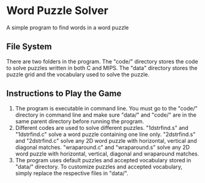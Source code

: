 # Word Puzzle Solver
A simple program to find words in a word puzzle

## File System
There are two folders in the program. The "code/" directory stores the code to solve puzzles written in both C and MIPS. The "data" directory stores the puzzle grid and the vocabulary used to solve the puzzle.

## Instructions to Play the Game
1. The program is executable in command line. You must go to the "code/" directory in command line and make sure "data/" and "code/" are in the same parent directory before running the program.
2. Different codes are used to solve different puzzles. "1dstrfind.s" and "1dstrfind.c" solve a word puzzle containing one line only. "2dstrfind.s" and "2dstrfind.c" solve any 2D word puzzle with horizontal, vertical and diagonal matches. "wraparound.c" and "wraparound.s" solve any 2D word puzzle with horizontal, vertical, diagonal and wraparound matches.
3. The program uses default puzzles and accepted vocabulary stored in "data/" directory. To customize puzzles and accepted vocabulary, simply replace the respective files in "data/".